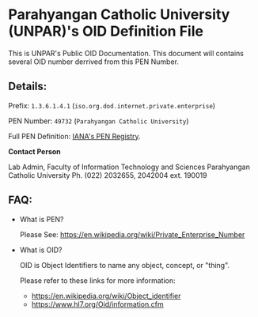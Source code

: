 # Parahyangan Catholic University (UNPAR)'s OID Definition File

This is UNPAR's Public OID Documentation. This document will contains several OID number derrived from this PEN Number.


## Details:

Prefix: `1.3.6.1.4.1` (`iso.org.dod.internet.private.enterprise`)

PEN Number: `49732` (`Parahyangan Catholic University`)

Full PEN Definition: [IANA's PEN Registry](https://www.iana.org/assignments/enterprise-numbers/enterprise-numbers).

**Contact Person**

Lab Admin, Faculty of Information Technology and Sciences
Parahyangan Catholic University
Ph. (022) 2032655, 2042004 ext. 190019

## FAQ:
- What is PEN?

    Please See: https://en.wikipedia.org/wiki/Private_Enterprise_Number

- What is OID?
  
   OID is Object Identifiers to name any object, concept, or "thing".
   
   Please refer to these links for more information:
   * https://en.wikipedia.org/wiki/Object_identifier
   * https://www.hl7.org/Oid/information.cfm